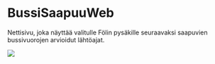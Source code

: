 # BussiSaapuuWeb
Nettisivu, joka näyttää valitulle Fölin pysäkille seuraavaksi saapuvien bussivuorojen arvioidut lähtöajat.

![](webdemo.gif)
